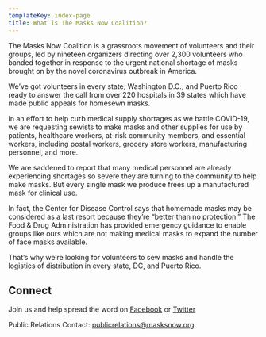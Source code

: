```yaml
---
templateKey: index-page
title: What is The Masks Now Coalition?
---
```

The Masks Now Coalition is a grassroots movement of volunteers and their groups, led by nineteen organizers directing over 2,300 volunteers who banded together in response to the urgent national shortage of masks brought on by the novel coronavirus outbreak in America.

We’ve got volunteers in every state, Washington D.C., and Puerto Rico ready to answer the call from over 220 hospitals in 39 states which have made public appeals for homesewn masks.

In an effort to help curb medical supply shortages as we battle COVID-19, we are requesting sewists to make masks and other supplies for use by patients, healthcare workers, at-risk community members, and essential workers, including postal workers, grocery store workers, manufacturing personnel, and more.

We are saddened to report that many medical personnel are already experiencing shortages so severe they are turning to the community to help make masks. But every single mask we produce frees up a manufactured mask for clinical use.

In fact, the Center for Disease Control says that homemade masks may be considered as a last resort because they’re “better than no protection.” The Food & Drug Administration has provided emergency guidance to enable groups like ours which are not making medical masks to expand the number of face masks available.

That’s why we’re looking for volunteers to sew masks and handle the logistics of distribution in every state, DC, and Puerto Rico.

## Connect

Join us and help spread the word on [Facebook](https://www.facebook.com/groups/masksnoworg) or [Twitter](https://twitter.com/masksnoworg)

Public Relations Contact: [publicrelations@masksnow.org](mailto:publicrelations@masksnow.org)